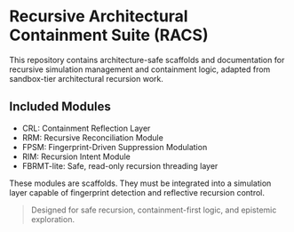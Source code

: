# Recursive Architectural Containment Suite (RACS)

This repository contains architecture-safe scaffolds and documentation for recursive simulation management and containment logic, adapted from sandbox-tier architectural recursion work.

## Included Modules

- CRL: Containment Reflection Layer
- RRM: Recursive Reconciliation Module
- FPSM: Fingerprint-Driven Suppression Modulation
- RIM: Recursion Intent Module
- FBRMT-lite: Safe, read-only recursion threading layer

These modules are scaffolds. They must be integrated into a simulation layer capable of fingerprint detection and reflective recursion control.

> Designed for safe recursion, containment-first logic, and epistemic exploration.
